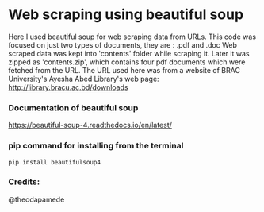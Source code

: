 # Web scraping using beautiful soup

Here I used beautiful soup for web scraping data from URLs. This code was focused on just two types of documents, they are : .pdf and .doc
Web scraped data was kept into 'contents' folder while scraping it. Later it was zipped as 'contents.zip', which contains four pdf documents which were fetched from the URL. The URL used here was from a website of BRAC University's Ayesha Abed Library's web page: http://library.bracu.ac.bd/downloads

### Documentation of beautiful soup

https://beautiful-soup-4.readthedocs.io/en/latest/

### pip command for installing from the terminal

`pip install beautifulsoup4`

### Credits:

 @theodapamede

